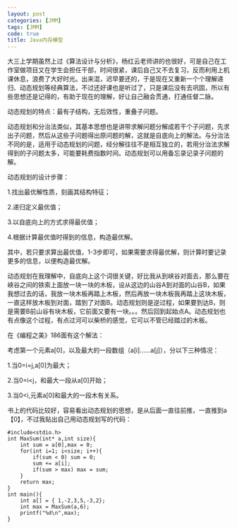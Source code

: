 ```yaml
---
layout: post
categories: [JMM]
tags: [JMM]
code: true
title: Java内存模型
---
```


大三上学期虽然上过《算法设计与分析》，杨红云老师讲的也很好，可是自己在工作室做项目又在学生会担任干部，时间很紧，课后自己又不去复习，反而利用上机课休息，浪费了大好时光。出来混，迟早要还的，于是现在又重新一个个理解递归、动态规划等经典算法，不过还好课也是听过了，只是课后没有去巩固，所以有些思想还是记得的，有助于现在的理解，好让自己融会贯通，打通任督二脉。

动态规划的特点：最有子结构，无后效性，重叠子问题。

动态规划和分治法类似，其基本思想也是讲带求解问题分解成若干个子问题，先求出子问题，然后从这些子问题得出原问题的解，这就是自底向上的解法。与分治法不同的是，适用于动态规划的问题，经分解往往不是相互独立的，若用分治法求解得到的子问题太多，可能要耗费指数时间。动态规划可以用备忘录记录子问题的解。

动态规划的设计步骤：

1.找出最优解性质，刻画其结构特征；

2.递归定义最优值；

3.以自底向上的方式求得最优值；

4.根据计算最优值时得到的信息，构造最优解。

其中，若只要求算出最优值，1-3步即可，如果需要求得最优解，则计算时要记录更多的信息，以便构造最优解。

动态规划在我理解中，自底向上这个词很关键，好比我从到峡谷对面去，那么要在峡谷之间的铁索上面放一块一块的木板，设从这边的山谷A到对面的山谷B，如果我想过去的话，我放一块木板再踏上木板，然后再放一块木板我再踏上这块木板，一直这样放木板到对面，踏到了对面B。动态规划则是逆过程，如果要到达B，则是需要B前山谷有块木板，它前面又要有一块。。。然后回到起始点A。动态规划也有点像这个过程，有点过河可以柴桥的感觉，它可以不管已经踏过的木板。

在《编程之美》186面有这个解法：

考虑第一个元素a[0]，以及最大的一段数组（a[i]......a[j]），分以下三种情况：

1.当0=i=j,a[0]为最大；

2.当0=i<j，和最大一段从a[0]开始；

3.当0<i,元素a[0]和最大的一段木有关系。

书上的代码比较好，容易看出动态规划的思想，是从后面一直往前推，一直推到a【0】，不过我贴出自己用动态规划写的代码：

```
#include<stdio.h>
int MaxSum(int* a,int size){
	int sum = a[0],max = 0;
	for(int i=1; i<size; i++){
		if(sum < 0) sum = 0;
		sum += a[i];
		if(sum > max) max = sum;
	}
	return max;
}
int main(){
	int a[] = {	1,-2,3,5,-3,2};
	int max = MaxSum(a,6);
	printf("%d\n",max);
}
```